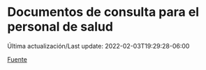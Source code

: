 # Documentos de consulta para el personal de salud

Última actualización/Last update: 2022-02-03T19:29:28-06:00

 [Fuente](https://coronavirus.gob.mx/personal-de-salud/documentos-de-consulta/)
